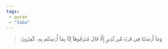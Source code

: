 ```yaml
---
tags: 
 - quran 
 - "Saba"
---
```


> وَمَآ أَرۡسَلۡنَا فِي قَرۡيَةٖ مِّن نَّذِيرٍ إِلَّا قَالَ مُتۡرَفُوهَآ إِنَّا بِمَآ أُرۡسِلۡتُم بِهِۦ كَٰفِرُونَ
